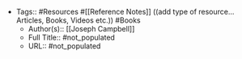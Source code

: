 - Tags:: #Resources #[[Reference Notes]] ((add type of resource... Articles, Books, Videos etc.)) #Books
    - Author(s):: [[Joseph Campbell]]
    - Full Title:: #not_populated
    - URL:: #not_populated
